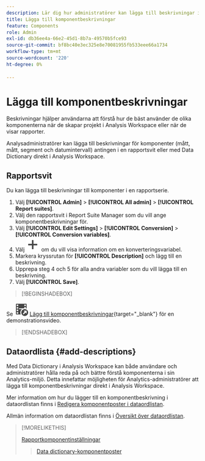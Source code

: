 ```yaml
---
description: Lär dig hur administratörer kan lägga till beskrivningar i komponenter med hjälp av en rapportsvit eller dataordlistan.
title: Lägga till komponentbeskrivningar
feature: Components
role: Admin
exl-id: db36ee4a-66e2-45d1-8b7a-49570b5fce93
source-git-commit: bf8bc40e3ec325e8e70081955fb533eee66a1734
workflow-type: tm+mt
source-wordcount: '220'
ht-degree: 0%

---
```


# Lägga till komponentbeskrivningar

Beskrivningar hjälper användarna att förstå hur de bäst använder de olika komponenterna när de skapar projekt i Analysis Workspace eller när de visar rapporter.

Analysadministratörer kan lägga till beskrivningar för komponenter (mått, mått, segment och datumintervall) antingen i en rapportsvit eller med Data Dictionary direkt i Analysis Workspace.

## Rapportsvit

Du kan lägga till beskrivningar till komponenter i en rapportserie.

1. Välj **[!UICONTROL Admin]** > **[!UICONTROL All admin]** > **[!UICONTROL Report suites]**.
1. Välj den rapportsvit i Report Suite Manager som du vill ange komponentbeskrivningar för.
1. Välj **[!UICONTROL Edit Settings]** > **[!UICONTROL Conversion]** > **[!UICONTROL Conversion variables]**.
1. Välj ![Lägg till](/help/assets/icons/Add.svg) om du vill visa information om en konverteringsvariabel.
1. Markera kryssrutan för **[!UICONTROL Description]** och lägg till en beskrivning.
1. Upprepa steg 4 och 5 för alla andra variabler som du vill lägga till en beskrivning.
1. Välj **[!UICONTROL Save]**.

>[!BEGINSHADEBOX]

Se ![VideoCheckedOut](/help/assets/icons/VideoCheckedOut.svg) [Lägg till komponentbeskrivningar](https://video.tv.adobe.com/v/25453?quality=12&learn=on){target="_blank"} för en demonstrationsvideo.

>[!ENDSHADEBOX]


## Dataordlista {#add-descriptions}

Med Data Dictionary i Analysis Workspace kan både användare och administratörer hålla reda på och bättre förstå komponenterna i sin Analytics-miljö. Detta innefattar möjligheten för Analytics-administratörer att lägga till komponentbeskrivningar direkt i Analysis Workspace.

Mer information om hur du lägger till en komponentbeskrivning i dataordlistan finns i [Redigera komponentposter i dataordlistan](/help/analyze/analysis-workspace/components/data-dictionary/edit-entries-data-dictionary.md).

Allmän information om dataordlistan finns i [Översikt över dataordlistan](/help/analyze/analysis-workspace/components/data-dictionary/data-dictionary-overview.md).

>[!MORELIKETHIS]
>
>[Rapportkomponentinställningar](/help/components/vrs/vrs-components.md)
>>[Data dictionary-komponentposter ](/help/analyze/analysis-workspace/components/data-dictionary/edit-entries-data-dictionary.md)
>